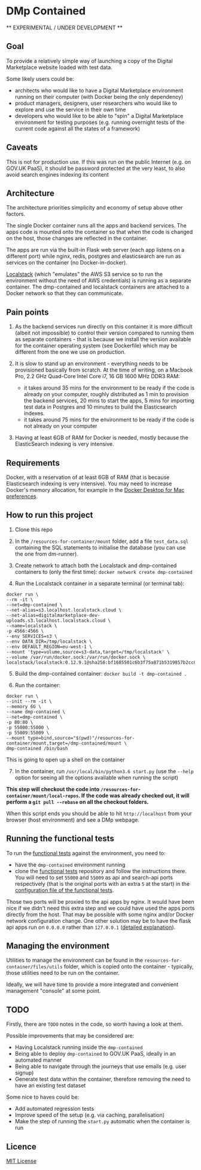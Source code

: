# DMp Contained

** EXPERIMENTAL / UNDER DEVELOPMENT **

## Goal

To provide a relatively simple way of launching a copy of the Digital Marketplace website loaded with test data.

Some likely users could be:

- architects who would like to have a Digital Marketplace environment running on their computer
  (with Docker being the only dependency)
- product managers, designers, user researchers who would like to explore and use the service in their own time
- developers who would like to be able to "spin" a Digital Marketplace environment for testing purposes
 (e.g. running overnight tests of the current code against all the states of a framework)


## Caveats

This is not for production use. If this was run on the public Internet (e.g. on GOV.UK PaaS),
it should be password protected at the very least, to also avoid search engines indexing its content


## Architecture

The architecture priorities simplicity and economy of setup above other factors.

The single Docker container runs all the apps and backend services. The apps code is mounted onto the container so that 
when the code is changed on the host, those changes are reflected in the container.

The apps are run via the built-in Flask web server (each app listens on a different port) while nginx, redis, 
postgres and elasticsearch are run as services on the container (no Docker-in-docker).

[Localstack](https://github.com/localstack/localstack) (which "emulates" the AWS S3 service so to run the environment
without the need of AWS credentials) is running as a separate container. 
The dmp-contained and localstack containers are  attached to a Docker network so that they can communicate.

## Pain points

1. As the backend services run directly on this container it is more difficult (albeit not impossible) to control
their version compared to running them as separate containers - that is because we install the version available
for the container operating system (see Dockerfile) which may be different from the one we use on production.

2. It is slow to stand up an environment - everything needs to be provisioned basically from scratch.
At the time of writing, on a Macbook Pro, 2.2 GHz Quad-Core Intel Core i7, 16 GB 1600 MHz DDR3 RAM:
   * it takes around 35 mins for the environment to be ready if the code is already on your computer, roughly distributed as
   1 min to provision the backend services, 20 mins to start the apps, 5 mins for importing test data in Postgres
   and 10 minutes to build the Elasticsearch indexes.
   * it takes around 75 mins for the environment to be ready if the code is not already on your computer


3. Having at least 6GB of RAM for Docker is needed, mostly because the ElasticSearch indexing is very intensive.



## Requirements

Docker, with a reservation of at least 6GB of RAM (that is because Elasticsearch indexing is very intensive). You may need to increase Docker's memory allocation, for example in the [Docker Desktop for Mac preferences](https://docs.docker.com/docker-for-mac/#resources).


## How to run this project

1. Clone this repo

2. In the `/resources-for-container/mount` folder, add a file `test_data.sql` containing the SQL statements 
  to initialise the database (you can use the one from dm-runner).
   
3. Create network to attach both the Localstack and dmp-contained containers to (only the first time):
   `docker network create dmp-contained`

4. Run the Localstack container in a separate terminal (or terminal tab):
  ```
  docker run \
  --rm -it \
  --net=dmp-contained \
  --net-alias=s3.localhost.localstack.cloud \
  --net-alias=digitalmarketplace-dev-uploads.s3.localhost.localstack.cloud \
  --name=localstack \
  -p 4566:4566 \
  --env SERVICES=s3 \
  --env DATA_DIR=/tmp/localstack \
  --env DEFAULT_REGION=eu-west-1 \
  --mount 'type=volume,source=s3-data,target=/tmp/localstack' \
  --volume /var/run/docker.sock:/var/run/docker.sock \
  localstack/localstack:0.12.9.1@sha256:bf1685501c6b3f75a871b5319857b2cc88158eb80a225afe8abef9a935d5148a
  ``` 

5. Build the dmp-contained container: `docker build -t dmp-contained .`

6. Run the container:
  ```
  docker run \
  --init --rm -it \
  --memory 6G \
  --name dmp-contained \
  --net=dmp-contained \
  -p 80:80 \
  -p 55000:55000 \
  -p 55009:55009 \
  --mount type=bind,source="$(pwd)"/resources-for-container/mount,target=/dmp-contained/mount \
  dmp-contained /bin/bash
  ``` 
  This is going to open up a shell on the container

7. In the container, run `/usr/local/bin/python3.6 start.py` (use the `--help` option for seeing all the options
   available when running the script) 

__This step will checkout the code into `/resources-for-container/mount/local-repos`. If the code was already
checked out, it will perform a `git pull --rebase` on all the checkout folders.__

When this script ends you should be able to hit `http://localhost` from your browser (host environment) and see a
DMp webpage.

## Running the functional tests

To run the [functional tests](https://github.com/Crown-Commercial-Service/digitalmarketplace-functional-tests) against the environment,
you need to:
- have the `dmp-contained` environment running
- clone the [functional tests](https://github.com/Crown-Commercial-Service/digitalmarketplace-functional-tests) repository and follow
the instructions there. You will need to set `55000` and `55009` as api and search-api ports respectively
  (that is the original ports with an extra `5` at the start) in the
[configuration file of the functional tests](https://github.com/Crown-Commercial-Service/digitalmarketplace-functional-tests/blob/main/config/local.example.sh).

Those two ports will be proxied to the api apps by nginx. It would have been nice if
we didn't need this extra step and we could have used the apps ports directly from the host. That may be possible with some
nginx and/or Docker network configuration change. One other solution may be to have the flask api apps run on
`0.0.0.0` rather than `127.0.0.1` ([detailed explanation](https://pythonspeed.com/articles/docker-connection-refused/)).

## Managing the environment

Utilities to manage the environment can be found in the `resources-for-container/files/utils` folder, which is copied
onto the container - typically, those utilities need to be run on the container.

Ideally, we will have time to provide a more integrated and convenient management "console" at some point.

## TODO

Firstly, there are `TODO` notes in the code, so worth having a look at them.

Possible improvements that may be considered are:
* Having Localstack running inside the `dmp-contained`
* Being able to deploy `dmp-contained` to GOV.UK PaaS, ideally in an automated manner
* Being able to navigate through the journeys that use emails (e.g. user signup)
* Generate test data within the container, therefore removing the need to have an existing test dataset

Some nice to haves could be:
  * Add automated regression tests
  * Improve speed of the setup (e.g. via caching, parallelisation)
  * Make the step of running the `start.py` automatic when the container is run

## Licence

[MIT License](LICENCE)
